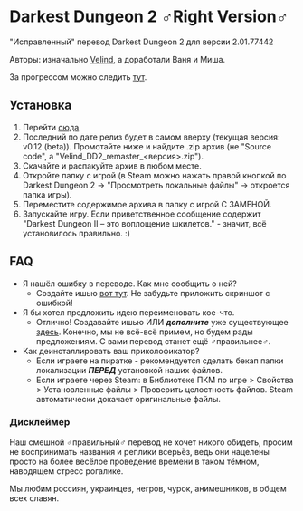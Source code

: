 # Darkest Dungeon 2 ♂Right Version♂
"Исправленный" перевод Darkest Dungeon 2 для версии 2.01.77442

Авторы: изначально [Velind](https://www.youtube.com/@Velind), а доработали Ваня и Миша.

За прогрессом можно следить [тут](https://github.com/0-Vanes-0/velind_darkest_dungeon2/milestones). 

## Установка
1. Перейти [сюда](https://github.com/0-Vanes-0/velind_darkest_dungeon2/releases)
2. Последний по дате релиз будет в самом вверху (текущая версия: v0.12 (beta)). Промотайте ниже и найдите .zip архив (не "Source code", а "Velind_DD2_remaster_<версия>.zip").
3. Скачайте и распакуйте архив в любом месте.
4. Откройте папку с игрой (в Steam можно нажать правой кнопкой по Darkest Dungeon 2 -> "Просмотреть локальные файлы" -> откроется папка игры).
5. Переместите содержимое архива в папку с игрой С ЗАМЕНОЙ.
6. Запускайте игру. Если приветственное сообщение содержит "Darkest Dungeon II – это воплощение шкилетов." - значит, всё установилось правильно. :)

## FAQ
- Я нашёл ошибку в переводе. Как мне сообщить о ней?
  - Создайте ишью [вот тут](https://github.com/0-Vanes-0/velind_darkest_dungeon2/issues). Не забудьте приложить скриншот с ошибкой!
- Я бы хотел предложить идею переименовать кое-что.
  - Отлично! Создавайте ишью ИЛИ ***дополните*** уже существующее [здесь](https://github.com/0-Vanes-0/velind_darkest_dungeon2/issues). Конечно, мы не всё-всё примем, но будем рады предложениям. С вами перевод станет ещё ♂правильнее♂.
- Как деинсталлировать ваш приколофикатор?
  - Если играете на пиратке - рекомендуется сделать бекап папки локализации ***ПЕРЕД*** установкой наших файлов.
  - Если играете через Steam: в Библиотеке ПКМ по игре > Свойства > Установленные файлы > Проверить целостность файлов. Steam автоматически докачает оригинальные файлы.
 
### Дисклеймер
Наш смешной ♂правильный♂ перевод не хочет никого обидеть, просим не воспринимать названия и реплики всерьёз, ведь они нацелены просто на более весёлое проведение времени в таком тёмном, наводящем стресс рогалике.

Мы любим россиян, украинцев, негров, чурок, анимешников, в общем всех славян.
